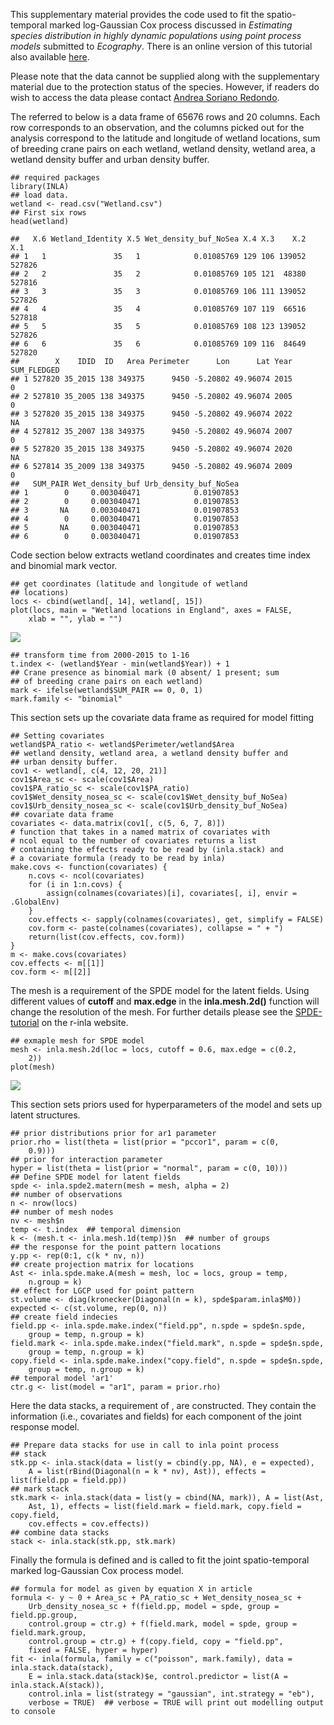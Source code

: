 This supplementary material provides the code used to fit the
spatio-temporal marked log-Gaussian Cox process discussed in *Estimating
species distribution in highly dynamic populations using point process
models* submitted to *Ecography*. There is an online version of this
tutorial also available
[here](https://github.com/cmjt/examples/blob/master/Ecography_ESD.md).

Please note that the data cannot be supplied along with the
supplementary material due to the protection status of the species.
However, if readers do wish to access the data please contact [Andrea
Soriano Redondo](A.Soriano-Redondo@exeter.ac.uk).

The referred to below is a data frame of 65676 rows and 20 columns. Each
row corresponds to an observation, and the columns picked out for the
analysis correspond to the latitude and longitude of wetland locations,
sum of breeding crane pairs on each wetland, wetland density, wetland
area, a wetland density buffer and urban density buffer.

    ## required packages
    library(INLA)
    ## load data.
    wetland <- read.csv("Wetland.csv")
    ## First six rows
    head(wetland)

    ##   X.6 Wetland_Identity X.5 Wet_density_buf_NoSea X.4 X.3    X.2    X.1
    ## 1   1               35   1            0.01085769 129 106 139052 527826
    ## 2   2               35   2            0.01085769 105 121  48380 527816
    ## 3   3               35   3            0.01085769 106 111 139052 527826
    ## 4   4               35   4            0.01085769 107 119  66516 527818
    ## 5   5               35   5            0.01085769 108 123 139052 527826
    ## 6   6               35   6            0.01085769 109 116  84649 527820
    ##        X    IDID  ID   Area Perimeter      Lon      Lat Year SUM_FLEDGED
    ## 1 527820 35_2015 138 349375      9450 -5.20802 49.96074 2015           0
    ## 2 527810 35_2005 138 349375      9450 -5.20802 49.96074 2005           0
    ## 3 527820 35_2015 138 349375      9450 -5.20802 49.96074 2022          NA
    ## 4 527812 35_2007 138 349375      9450 -5.20802 49.96074 2007           0
    ## 5 527820 35_2015 138 349375      9450 -5.20802 49.96074 2020          NA
    ## 6 527814 35_2009 138 349375      9450 -5.20802 49.96074 2009           0
    ##   SUM_PAIR Wet_density_buf Urb_density_buf_NoSea
    ## 1        0     0.003040471            0.01907853
    ## 2        0     0.003040471            0.01907853
    ## 3       NA     0.003040471            0.01907853
    ## 4        0     0.003040471            0.01907853
    ## 5       NA     0.003040471            0.01907853
    ## 6        0     0.003040471            0.01907853

Code section below extracts wetland coordinates and creates time index
and binomial mark vector.

    ## get coordinates (latitude and longitude of wetland
    ## locations)
    locs <- cbind(wetland[, 14], wetland[, 15])
    plot(locs, main = "Wetland locations in England", axes = FALSE, 
        xlab = "", ylab = "")

![](Ecography_ESD_files/figure-markdown_strict/data-1.png)

    ## transform time from 2000-2015 to 1-16
    t.index <- (wetland$Year - min(wetland$Year)) + 1
    ## Crane presence as binomial mark (0 absent/ 1 present; sum
    ## of breeding crane pairs on each wetland)
    mark <- ifelse(wetland$SUM_PAIR == 0, 0, 1)
    mark.family <- "binomial"

This section sets up the covariate data frame as required for model
fitting

    ## Setting covariates
    wetland$PA_ratio <- wetland$Perimeter/wetland$Area
    ## wetland density, wetland area, a wetland density buffer and
    ## urban density buffer.
    cov1 <- wetland[, c(4, 12, 20, 21)]
    cov1$Area_sc <- scale(cov1$Area)
    cov1$PA_ratio_sc <- scale(cov1$PA_ratio)
    cov1$Wet_density_nosea_sc <- scale(cov1$Wet_density_buf_NoSea)
    cov1$Urb_density_nosea_sc <- scale(cov1$Urb_density_buf_NoSea)
    ## covariate data frame
    covariates <- data.matrix(cov1[, c(5, 6, 7, 8)])
    # function that takes in a named matrix of covariates with
    # ncol equal to the number of covariates returns a list
    # containing the effects ready to be read by (inla.stack) and
    # a covariate formula (ready to be read by inla)
    make.covs <- function(covariates) {
        n.covs <- ncol(covariates)
        for (i in 1:n.covs) {
            assign(colnames(covariates)[i], covariates[, i], envir = .GlobalEnv)
        }
        cov.effects <- sapply(colnames(covariates), get, simplify = FALSE)
        cov.form <- paste(colnames(covariates), collapse = " + ")
        return(list(cov.effects, cov.form))
    }
    m <- make.covs(covariates)
    cov.effects <- m[[1]]
    cov.form <- m[[2]]

The mesh is a requirement of the SPDE model for the latent fields. Using
different values of **cutoff** and **max.edge** in the
**inla.mesh.2d()** function will change the resolution of the mesh. For
further details please see the
[SPDE-tutorial](http://www.r-inla.org/examples/tutorials/spde-tutorial)
on the r-inla website.

    ## exmaple mesh for SPDE model
    mesh <- inla.mesh.2d(loc = locs, cutoff = 0.6, max.edge = c(0.2, 
        2))
    plot(mesh)

![](Ecography_ESD_files/figure-markdown_strict/mesh-1.png)

This section sets priors used for hyperparameters of the model and sets
up latent structures.

    ## prior distributions prior for ar1 parameter
    prior.rho = list(theta = list(prior = "pccor1", param = c(0, 
        0.9)))
    ## prior for interaction parameter
    hyper = list(theta = list(prior = "normal", param = c(0, 10)))
    ## Define SPDE model for latent fields
    spde <- inla.spde2.matern(mesh = mesh, alpha = 2)
    ## number of observations
    n <- nrow(locs)
    ## number of mesh nodes
    nv <- mesh$n
    temp <- t.index  ## temporal dimension
    k <- (mesh.t <- inla.mesh.1d(temp))$n  ## number of groups
    ## the response for the point pattern locations
    y.pp <- rep(0:1, c(k * nv, n))
    ## create projection matrix for locations
    Ast <- inla.spde.make.A(mesh = mesh, loc = locs, group = temp, 
        n.group = k)
    ## effect for LGCP used for point pattern
    st.volume <- diag(kronecker(Diagonal(n = k), spde$param.inla$M0))
    expected <- c(st.volume, rep(0, n))
    ## create field indecies
    field.pp <- inla.spde.make.index("field.pp", n.spde = spde$n.spde, 
        group = temp, n.group = k)
    field.mark <- inla.spde.make.index("field.mark", n.spde = spde$n.spde, 
        group = temp, n.group = k)
    copy.field <- inla.spde.make.index("copy.field", n.spde = spde$n.spde, 
        group = temp, n.group = k)
    ## temporal model 'ar1'
    ctr.g <- list(model = "ar1", param = prior.rho)

Here the data stacks, a requirement of , are constructed. They contain
the information (i.e., covariates and fields) for each component of the
joint response model.

    ## Prepare data stacks for use in call to inla point process
    ## stack
    stk.pp <- inla.stack(data = list(y = cbind(y.pp, NA), e = expected), 
        A = list(rBind(Diagonal(n = k * nv), Ast)), effects = list(field.pp = field.pp))
    ## mark stack
    stk.mark <- inla.stack(data = list(y = cbind(NA, mark)), A = list(Ast, 
        Ast, 1), effects = list(field.mark = field.mark, copy.field = copy.field, 
        cov.effects = cov.effects))
    ## combine data stacks
    stack <- inla.stack(stk.pp, stk.mark)

Finally the formula is defined and is called to fit the joint
spatio-temporal marked log-Gaussian Cox process model.

    ## formula for model as given by equation X in article
    formula <- y ~ 0 + Area_sc + PA_ratio_sc + Wet_density_nosea_sc + 
        Urb_density_nosea_sc + f(field.pp, model = spde, group = field.pp.group, 
        control.group = ctr.g) + f(field.mark, model = spde, group = field.mark.group, 
        control.group = ctr.g) + f(copy.field, copy = "field.pp", 
        fixed = FALSE, hyper = hyper)
    fit <- inla(formula, family = c("poisson", mark.family), data = inla.stack.data(stack), 
        E = inla.stack.data(stack)$e, control.predictor = list(A = inla.stack.A(stack)), 
        control.inla = list(strategy = "gaussian", int.strategy = "eb"), 
        verbose = TRUE)  ## verbose = TRUE will print out modelling output to console
